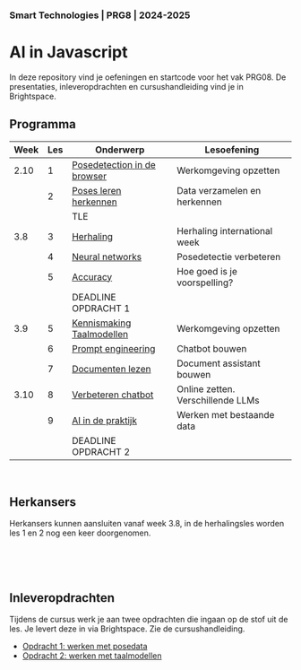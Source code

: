 ### Smart Technologies | PRG8 | 2024-2025

# AI in Javascript

In deze repository vind je oefeningen en startcode voor het vak PRG08. De presentaties, inleveropdrachten en cursushandleiding vind je in Brightspace.

## Programma

| Week | Les | Onderwerp | Lesoefening | 
|------|-----|-----------|-------------|
| 2.10 | 1 | [Posedetection in de browser](./les1) | Werkomgeving opzetten |
|      | 2 | [Poses leren herkennen](./les2) | Data verzamelen en herkennen |
|      |   | TLE |
| 3.8  | 3 | [Herhaling](./les3) | Herhaling international week |
|      | 4 | [Neural networks](./les3) | Posedetectie verbeteren |
|      | 5 | [Accuracy](./les4) | Hoe goed is je voorspelling? |
|      |   | DEADLINE OPDRACHT 1 |
| 3.9  | 5 | [Kennismaking Taalmodellen](./les5) | Werkomgeving opzetten | 
|      | 6 | [Prompt engineering](./les6) | Chatbot bouwen | 
|      | 7 | [Documenten lezen](./les7) | Document assistant bouwen | 
| 3.10 | 8 | [Verbeteren chatbot](./les8) | Online zetten. Verschillende LLMs | 
|      | 9 | [AI in de praktijk](./les9) | Werken met bestaande data |
|      |   | DEADLINE OPDRACHT 2 |

<br>

## Herkansers

Herkansers kunnen aansluiten vanaf week 3.8, in de herhalingsles worden les 1 en 2 nog een keer doorgenomen.

<br>
<br>
<br>

## Inleveropdrachten

Tijdens de cursus werk je aan twee opdrachten die ingaan op de stof uit de les. Je levert deze in via Brightspace. Zie de cursushandleiding.

- [Opdracht 1: werken met posedata](./opdracht1.md)
- [Opdracht 2: werken met taalmodellen](./opdracht2.md)

